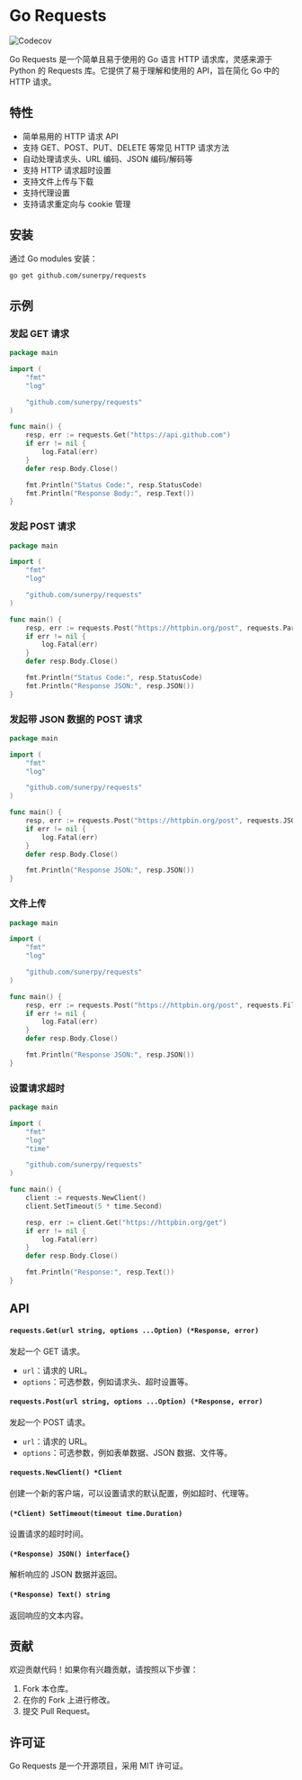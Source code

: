 # Go Requests

![Codecov](https://img.shields.io/codecov/c/github/sunerpy/requests)

Go Requests 是一个简单且易于使用的 Go 语言 HTTP 请求库，灵感来源于 Python 的 Requests 库。它提供了易于理解和使用的 API，旨在简化 Go 中的 HTTP 请求。

## 特性

* 简单易用的 HTTP 请求 API
* 支持 GET、POST、PUT、DELETE 等常见 HTTP 请求方法
* 自动处理请求头、URL 编码、JSON 编码/解码等
* 支持 HTTP 请求超时设置
* 支持文件上传与下载
* 支持代理设置
* 支持请求重定向与 cookie 管理

## 安装

通过 Go modules 安装：

```bash
go get github.com/sunerpy/requests
```

## 示例

### 发起 GET 请求

```go
package main

import (
    "fmt"
    "log"

    "github.com/sunerpy/requests"
)

func main() {
    resp, err := requests.Get("https://api.github.com")
    if err != nil {
        log.Fatal(err)
    }
    defer resp.Body.Close()

    fmt.Println("Status Code:", resp.StatusCode)
    fmt.Println("Response Body:", resp.Text())
}
```

### 发起 POST 请求

```go
package main

import (
    "fmt"
    "log"

    "github.com/sunerpy/requests"
)

func main() {
    resp, err := requests.Post("https://httpbin.org/post", requests.Params{"key": "value"})
    if err != nil {
        log.Fatal(err)
    }
    defer resp.Body.Close()

    fmt.Println("Status Code:", resp.StatusCode)
    fmt.Println("Response JSON:", resp.JSON())
}
```

### 发起带 JSON 数据的 POST 请求

```go
package main

import (
    "fmt"
    "log"

    "github.com/sunerpy/requests"
)

func main() {
    resp, err := requests.Post("https://httpbin.org/post", requests.JSON{"name": "John", "age": 30})
    if err != nil {
        log.Fatal(err)
    }
    defer resp.Body.Close()

    fmt.Println("Response JSON:", resp.JSON())
}
```

### 文件上传

```go
package main

import (
    "fmt"
    "log"

    "github.com/sunerpy/requests"
)

func main() {
    resp, err := requests.Post("https://httpbin.org/post", requests.File("file", "/path/to/file.txt"))
    if err != nil {
        log.Fatal(err)
    }
    defer resp.Body.Close()

    fmt.Println("Response JSON:", resp.JSON())
}
```

### 设置请求超时

```go
package main

import (
    "fmt"
    "log"
    "time"

    "github.com/sunerpy/requests"
)

func main() {
    client := requests.NewClient()
    client.SetTimeout(5 * time.Second)

    resp, err := client.Get("https://httpbin.org/get")
    if err != nil {
        log.Fatal(err)
    }
    defer resp.Body.Close()

    fmt.Println("Response:", resp.Text())
}
```

## API

#### `requests.Get(url string, options ...Option) (*Response, error)`

发起一个 GET 请求。

* `url`：请求的 URL。
* `options`：可选参数，例如请求头、超时设置等。

#### `requests.Post(url string, options ...Option) (*Response, error)`

发起一个 POST 请求。

* `url`：请求的 URL。
* `options`：可选参数，例如表单数据、JSON 数据、文件等。

#### `requests.NewClient() *Client`

创建一个新的客户端，可以设置请求的默认配置，例如超时、代理等。

#### `(*Client) SetTimeout(timeout time.Duration)`

设置请求的超时时间。

#### `(*Response) JSON() interface{}`

解析响应的 JSON 数据并返回。

#### `(*Response) Text() string`

返回响应的文本内容。

## 贡献

欢迎贡献代码！如果你有兴趣贡献，请按照以下步骤：

1. Fork 本仓库。
2. 在你的 Fork 上进行修改。
3. 提交 Pull Request。

## 许可证

Go Requests 是一个开源项目，采用 MIT 许可证。
